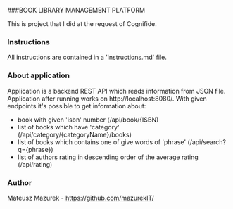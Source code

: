 ###BOOK LIBRARY MANAGEMENT PLATFORM

This is project that I did at the request of Cognifide.

### Instructions

All instructions are  contained in a 'instructions.md' file.

### About application

Application is a backend REST API which reads information from JSON file. Application after running works on http://localhost:8080/.
With given endpoints it's possible to get information about:
- book with given 'isbn' number (/api/book/{ISBN)  
- list of books which have 'category' (/api/category/{categoryName}/books)
- list of books which contains one of give words of 'phrase' (/api/search?q={phrase})
- list of authors rating in descending order of the average rating (/api/rating)

### Author
Mateusz Mazurek - https://github.com/mazurekIT/